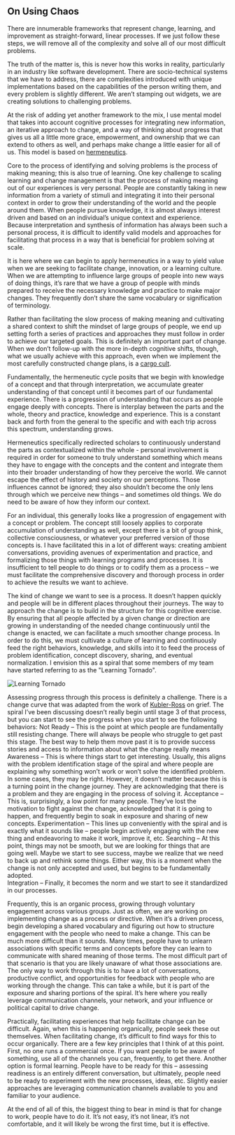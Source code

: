 ## On Using Chaos

There are innumerable frameworks that represent change, learning, and improvement as straight-forward, linear processes. If we just follow these steps, we will remove all of the complexity and solve all of our most difficult problems. 

The truth of the matter is, this is never how this works in reality, particularly in an industry like software development. There are socio-technical systems that we have to address, there are complexities introduced with unique implementations based on the capabilities of the person writing them, and every problem is slightly different. We aren’t stamping out widgets, we are creating solutions to challenging problems. 

At the risk of adding yet another framework to the mix, I use mental model that takes into account cognitive processes for integrating new information, an iterative approach to change, and a way of thinking about progress that gives us all a little more grace, empowerment, and ownership that we can extend to others as well, and perhaps make change a little easier for all of us. This model is based on [hermeneutics](https://en.wikipedia.org/wiki/Hermeneutics). 

Core to the process of identifying and solving problems is the process of making meaning; this is also true of learning. One key challenge to scaling learning and change management is that the process of making meaning out of our experiences is very personal. People are constantly taking in new information from a variety of stimuli and integrating it into their personal context in order to grow their understanding of the world and the people around them.  When people pursue knowledge, it is almost always interest driven and based on an individual’s unique context and experience.  Because interpretation and synthesis of information has always been such a personal process, it is difficult to identify valid models and approaches for facilitating that process in a way that is beneficial for problem solving at scale. 

It is here where we can begin to apply hermeneutics in a way to yield value when we are seeking to facilitate change, innovation, or a learning culture.  When we are attempting to influence large groups of people into new ways of doing things, it’s rare that we have a group of people with minds prepared to receive the necessary knowledge and practice to make major changes. They frequently don’t share the same vocabulary or signification of terminology. 

Rather than facilitating the slow process of making meaning and cultivating a shared context to shift the mindset of large groups of people, we end up setting forth a series of practices and approaches they must follow in order to achieve our targeted goals.  This is definitely an important part of change. When we don’t follow-up with the more in-depth cognitive shifts, though, what we usually achieve with this approach, even when we implement the most carefully constructed change plans, is a [cargo cult](https://en.wikipedia.org/wiki/Cargo_cult).

Fundamentally, the hermeneutic cycle posits that we begin with knowledge of a concept and that through interpretation, we accumulate greater understanding of that concept until it becomes part of our fundamental experience. There is a progression of understanding that occurs as people engage deeply with concepts. There is interplay between the parts and the whole, theory and practice, knowledge and experience. This is a constant back and forth from the general to the specific and with each trip across this spectrum, understanding grows. 

Hermeneutics specifically redirected scholars to continuously understand the parts as contextualized within the whole - personal involvement is required in order for someone to truly understand something which means they have to engage with the concepts and the content and integrate them into their broader understanding of how they perceive the world. We cannot escape the effect of history and society on our perceptions. Those influences cannot be ignored; they also shouldn’t become the only lens through which we perceive new things – and sometimes old things.​ We do need to be aware of how they inform our context.

For an individual, this generally looks like a progression of engagement with a concept or problem. The concept still loosely applies to corporate accumulation of understanding as well, except there is a bit of group think, collective consciousness, or whatever your preferred version of those concepts is. I have facilitated this in a lot of different ways: creating ambient conversations, providing avenues of experimentation and practice, and formalizing those things with learning programs and processes. It is insufficient to tell people to do things or to codify them as a process – we must facilitate the comprehensive discovery and thorough process in order to achieve the results we want to achieve. 

The kind of change we want to see is a process. It doesn’t happen quickly and people will be in different places throughout their journeys. The way to approach the change is to build in the structure for this cognitive exercise. By ensuring that all people affected by a given change or direction are growing in understanding of the needed change continuously until the change is enacted, we can facilitate a much smoother change process.  In order to do this, we must cultivate a culture of learning and continuously feed the right behaviors, knowledge, and skills into it to feed the process of problem identification, concept discovery, sharing, and eventual normalization. I envision this as a spiral that some members of my team have started referring to as the "Learning Tornado".

![Learning Tornado]({{https://brandypoiry.github.io}}/_assets/_images/LearningTornado.png)

Assessing progress through this process is definitely a challenge. There is a change curve that was adapted from the work of [Kubler-Ross](https://en.wikipedia.org/wiki/Five_stages_of_grief)  on grief. The spiral I’ve been discussing doesn’t really begin until stage 3 of that process, but you can start to see the progress when you start to see the following behaviors: 
Not Ready – This is the point at which people are fundamentally still resisting change. There will always be people who struggle to get past this stage. The best way to help them move past it is to provide success stories and access to information about what the change really means 
Awareness – This is where things start to get interesting. Usually, this aligns with the problem identification stage of the spiral and where people are explaining why something won’t work or won’t solve the identified problem. In some cases, they may be right. However, it doesn’t matter because this is a turning point in the change journey. They are acknowledging that there is a problem and they are engaging in the process of solving it. 
Acceptance – This is, surprisingly, a low point for many people. They’ve lost the motivation to fight against the change, acknowledged that it is going to happen, and frequently begin to soak in exposure and sharing of new concepts. 
Experimentation – This lines up conveniently with the spiral and is exactly what it sounds like – people begin actively engaging with the new thing and endeavoring to make it work, improve it, etc. 
Searching – At this point, things may not be smooth, but we are looking for things that are going well. Maybe we start to see success, maybe we realize that we need to back up and rethink some things. Either way, this is a moment when the change is not only accepted and used, but begins to be fundamentally adopted.  
Integration – Finally, it becomes the norm and we start to see it standardized in our processes. 

Frequently, this is an organic process, growing through voluntary engagement across various groups. Just as often, we are working on implementing change as a process or directive. When it’s a driven process, begin developing a shared vocabulary and figuring out how to structure engagement with the people who need to make a change. This can be much more difficult than it sounds. Many times, people have to unlearn associations with specific terms and concepts before they can learn to communicate with shared meaning of those terms. The most difficult part of that scenario is that you are likely unaware of what those associations are. The only way to work through this is to have a lot of conversations, productive conflict, and opportunities for feedback with people who are working through the change. This can take a while, but it is part of the exposure and sharing portions of the spiral. It’s here where you really leverage communication channels, your network, and your influence or political capital to drive change. 

Practically, facilitating experiences that help facilitate change can be difficult. Again, when this is happening organically, people seek these out themselves. When facilitating change, it’s difficult to find ways for this to occur organically. There are a few key principles that I think of at this point. First, no one runs a commercial once. If you want people to be aware of something, use all of the channels you can, frequently, to get there. Another option is formal learning. People have to be ready for this – assessing readiness is an entirely different conversation, but ultimately, people need to be ready to experiment with the new processes, ideas, etc. Slightly easier approaches are leveraging communication channels available to you and familiar to your audience. 

At the end of all of this, the biggest thing to bear in mind is that for change to work, people have to do it. It’s not easy, it’s not linear, it’s not comfortable, and it will likely be wrong the first time, but it is effective.  

